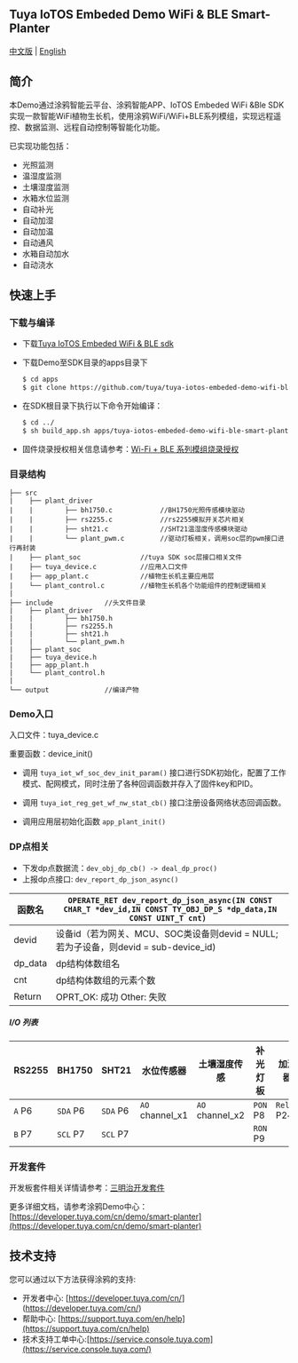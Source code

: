 ## Tuya IoTOS Embeded  Demo WiFi & BLE  Smart-Planter

[中文版](README_zh.md) | [English](README.md)

## 简介

本Demo通过涂鸦智能云平台、涂鸦智能APP、IoTOS Embeded WiFi &Ble SDK实现一款智能WiFi植物生长机，使用涂鸦WiFi/WiFi+BLE系列模组，实现远程遥控、数据监测、远程自动控制等智能化功能。

已实现功能包括：

* 光照监测
* 温湿度监测
* 土壤湿度监测
* 水箱水位监测
* 自动补光
* 自动加湿
* 自动加温
* 自动通风
* 水箱自动加水
* 自动浇水



## 快速上手

### 下载与编译

- 下载[Tuya IoTOS Embeded WiFi & BLE sdk](https://github.com/tuya/tuya-iotos-embeded-sdk-wifi-ble-bk7231t)

- 下载Demo至SDK目录的apps目录下

  ``` bash
  $ cd apps
  $ git clone https://github.com/tuya/tuya-iotos-embeded-demo-wifi-ble-smart-planter
  ```

- 在SDK根目录下执行以下命令开始编译：

  ``` bash
  $ cd ../
  $ sh build_app.sh apps/tuya-iotos-embeded-demo-wifi-ble-smart-planter tuya-iotos-embeded-demo-wifi-ble-smart-planter 1.0.0
  ```

- 固件烧录授权相关信息请参考：[Wi-Fi + BLE 系列模组烧录授权](https://developer.tuya.com/cn/docs/iot/device-development/burn-and-authorization/burn-and-authorize-wifi-ble-modules/burn-and-authorize-wb-series-modules?id=Ka78f4pttsytd)



### 目录结构

```
├── src	
|    ├── plant_driver
|    |        ├── bh1750.c            //BH1750光照传感模块驱动
|    |        ├── rs2255.c            //rs2255模拟开关芯片相关
|    |        ├── sht21.c             //SHT21温湿度传感模块驱动
|    |        └── plant_pwm.c         //驱动灯板相关，调用soc层的pwm接口进行再封装
|    ├── plant_soc               //tuya SDK soc层接口相关文件
|    ├── tuya_device.c           //应用入口文件
|    ├── app_plant.c             //植物生长机主要应用层
|    └── plant_control.c         //植物生长机各个功能组件的控制逻辑相关
|
├── include				//头文件目录
|    ├── plant_driver
|    |        ├── bh1750.h
|    |        ├── rs2255.h
|    |        ├── sht21.h
|    |        └── plant_pwm.h
|    ├── plant_soc
|    ├── tuya_device.h
|    ├── app_plant.h
|    └── plant_control.h
|
└── output              //编译产物
```



### Demo入口

入口文件：tuya_device.c

重要函数：device_init()

+ 调用 `tuya_iot_wf_soc_dev_init_param()` 接口进行SDK初始化，配置了工作模式、配网模式，同时注册了各种回调函数并存入了固件key和PID。

+ 调用 `tuya_iot_reg_get_wf_nw_stat_cb()` 接口注册设备网络状态回调函数。

+ 调用应用层初始化函数 `app_plant_init()`

  

### DP点相关

+ 下发dp点数据流：`dev_obj_dp_cb() -> deal_dp_proc()`
+ 上报dp点接口: `dev_report_dp_json_async()`

| 函数名  | `OPERATE_RET dev_report_dp_json_async(IN CONST CHAR_T *dev_id,IN CONST TY_OBJ_DP_S *dp_data,IN CONST UINT_T cnt) `|
| ------- | ------------------------------------------------------------ |
| devid   | 设备id（若为网关、MCU、SOC类设备则devid = NULL;若为子设备，则devid = sub-device_id) |
| dp_data | dp结构体数组名                                               |
| cnt     | dp结构体数组的元素个数                                       |
| Return  | OPRT_OK: 成功  Other: 失败                                   |



##### I/O 列表

| RS2255 | BH1750   | SHT21    | 水位传感器      | 土壤湿度传感    | 补光灯板 | 加湿器      | 浇水水泵    | 加热灯      | 风扇        | 水箱水泵    |
| ------ | -------- | -------- | --------------- | --------------- | -------- | ----------- | ----------- | ----------- | ----------- | ----------- |
| `A` P6 | `SDA` P6 | `SDA` P6 | `AO` channel_x1 | `AO` channel_x2 | `PON` P8 | `Relay` P24 | `Relay` P14 | `Relay` P20 | `Relay` P21 | `Relay` P22 |
| `B` P7 | `SCL` P7 | `SCL` P7 |                 |                 | `RON` P9 |             |             |             |             |             |

### 开发套件

开发板套件相关详情请参考：[三明治开发套件](https://developer.tuya.com/cn/docs/iot/device-development/tuya-development-board-kit/tuya-sandwich-evaluation-kits/-tuya-sandwich-evaluation-kits?id=K97o0ixytemvr)

更多详细文档，请参考涂鸦Demo中心：[https://developer.tuya.com/cn/demo/smart-planter](https://developer.tuya.com/cn/demo/smart-planter)

## 技术支持

您可以通过以下方法获得涂鸦的支持:

- 开发者中心:  [https://developer.tuya.com/cn/] (https://developer.tuya.com/cn/)
- 帮助中心: [https://support.tuya.com/en/help](https://support.tuya.com/cn/help)
- 技术支持工单中心:[https://service.console.tuya.com](https://service.console.tuya.com/)

